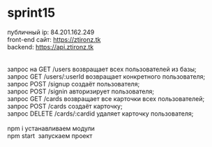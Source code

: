 # sprint15

публичный ip: 84.201.162.249 <br/>
front-end сайт: https://ztironz.tk <br/>
backend: https://api.ztironz.tk <br/>
<br/> 
<br/>
запрос на GET /users возвращает всех пользователей из базы;<br/>
запрос GET /users/:userId возвращает конкретного пользователя;<br/>
запрос POST /signup  создаёт пользователя;<br/>
запрос POST /signin  авторизирует пользователя;<br/>
запрос GET /cards возвращает все карточки всех пользователей;<br/>
запрос POST /cards создаёт карточку;<br/>
запрос DELETE /cards/:cardid удаляет карточку пользователя;<br/>
<br/>
npm i устанавливаем модули<br/>
npm start  запускаем проект<br/>
